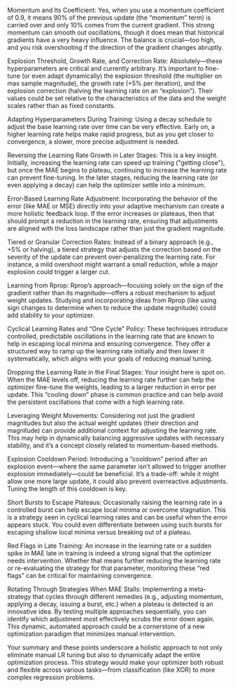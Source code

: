 Momentum and Its Coefficient:
Yes, when you use a momentum coefficient of 0.9, it means 90% of the previous update (the “momentum” term) is carried over and only 10% comes from the current gradient. This strong momentum can smooth out oscillations, though it does mean that historical gradients have a very heavy influence. The balance is crucial—too high, and you risk overshooting if the direction of the gradient changes abruptly.

Explosion Threshold, Growth Rate, and Correction Rate:
Absolutely—these hyperparameters are critical and currently arbitrary. It’s important to fine-tune (or even adapt dynamically) the explosion threshold (the multiplier on max sample magnitude), the growth rate (+5% per iteration), and the explosion correction (halving the learning rate on an “explosion”). Their values could be set relative to the characteristics of the data and the weight scales rather than as fixed constants.

Adapting Hyperparameters During Training:
Using a decay schedule to adjust the base learning rate over time can be very effective. Early on, a higher learning rate helps make rapid progress, but as you get closer to convergence, a slower, more precise adjustment is needed.

Reversing the Learning Rate Growth in Later Stages:
This is a key insight. Initially, increasing the learning rate can speed up training ("getting close"), but once the MAE begins to plateau, continuing to increase the learning rate can prevent fine-tuning. In the later stages, reducing the learning rate (or even applying a decay) can help the optimizer settle into a minimum.

Error-Based Learning Rate Adjustment:
Incorporating the behavior of the error (like MAE or MSE) directly into your adaptive mechanism can create a more holistic feedback loop. If the error increases or plateaus, then that should prompt a reduction in the learning rate, ensuring that adjustments are aligned with the loss landscape rather than just the gradient magnitude.

Tiered or Granular Correction Rates:
Instead of a binary approach (e.g., +5% or halving), a tiered strategy that adjusts the correction based on the severity of the update can prevent over-penalizing the learning rate. For instance, a mild overshoot might warrant a small reduction, while a major explosion could trigger a larger cut.

Learning from Rprop:
Rprop’s approach—focusing solely on the sign of the gradient rather than its magnitude—offers a robust mechanism to adjust weight updates. Studying and incorporating ideas from Rprop (like using sign changes to determine when to reduce the update magnitude) could add stability to your optimizer.

Cyclical Learning Rates and “One Cycle” Policy:
These techniques introduce controlled, predictable oscillations in the learning rate that are known to help in escaping local minima and ensuring convergence. They offer a structured way to ramp up the learning rate initially and then lower it systematically, which aligns with your goals of reducing manual tuning.

Dropping the Learning Rate in the Final Stages:
Your insight here is spot on. When the MAE levels off, reducing the learning rate further can help the optimizer fine-tune the weights, leading to a larger reduction in error per update. This “cooling down” phase is common practice and can help avoid the persistent oscillations that come with a high learning rate.

Leveraging Weight Movements:
Considering not just the gradient magnitudes but also the actual weight updates (their direction and magnitude) can provide additional context for adjusting the learning rate. This may help in dynamically balancing aggressive updates with necessary stability, and it’s a concept closely related to momentum-based methods.

Explosion Cooldown Period:
Introducing a “cooldown” period after an explosion event—where the same parameter isn’t allowed to trigger another explosion immediately—could be beneficial. It’s a trade-off: while it might allow one more large update, it could also prevent overreactive adjustments. Tuning the length of this cooldown is key.

Short Bursts to Escape Plateaus:
Occasionally raising the learning rate in a controlled burst can help escape local minima or overcome stagnation. This is a strategy seen in cyclical learning rates and can be useful when the error appears stuck. You could even differentiate between using such bursts for escaping shallow local minima versus breaking out of a plateau.

Red Flags in Late Training:
An increase in the learning rate or a sudden spike in MAE late in training is indeed a strong signal that the optimizer needs intervention. Whether that means further reducing the learning rate or re-evaluating the strategy for that parameter, monitoring these “red flags” can be critical for maintaining convergence.

Rotating Through Strategies When MAE Stalls:
Implementing a meta-strategy that cycles through different remedies (e.g., adjusting momentum, applying a decay, issuing a burst, etc.) when a plateau is detected is an innovative idea. By testing multiple approaches sequentially, you can identify which adjustment most effectively scrubs the error down again. This dynamic, automated approach could be a cornerstone of a new optimization paradigm that minimizes manual intervention.

Your summary and these points underscore a holistic approach to not only eliminate manual LR tuning but also to dynamically adapt the entire optimization process. This strategy would make your optimizer both robust and flexible across various tasks—from classification (like XOR) to more complex regression problems.